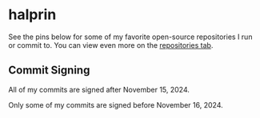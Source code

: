 # halprin

See the pins below for some of my favorite open-source repositories I run or commit to.  You can view even more on the [repositories tab](https://github.com/halprin?tab=repositories).

## Commit Signing

All of my commits are signed after November 15, 2024.

Only some of my commits are signed before November 16, 2024.
